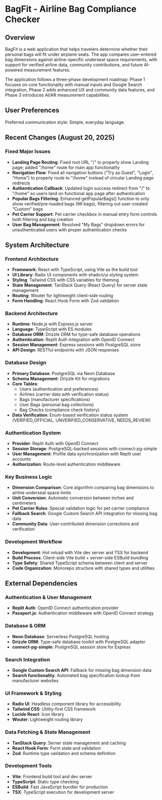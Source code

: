 # BagFit - Airline Bag Compliance Checker

## Overview

BagFit is a web application that helps travelers determine whether their personal bags will fit under airplane seats. The app compares user-entered bag dimensions against airline-specific underseat space requirements, with support for verified airline data, community contributions, and future AI-powered measurement features.

The application follows a three-phase development roadmap: Phase 1 focuses on core functionality with manual inputs and Google Search integration, Phase 2 adds enhanced UX and community data features, and Phase 3 introduces AI/AR measurement capabilities.

## User Preferences

Preferred communication style: Simple, everyday language.

## Recent Changes (August 20, 2025)

### Fixed Major Issues
- **Landing Page Routing**: Fixed root URL "/" to properly show Landing page; added "/home" route for main app functionality
- **Navigation Flow**: Fixed all navigation buttons ("Try as Guest", "Login", "Home") to properly route to "/home" instead of circular Landing page redirects
- **Authentication Callback**: Updated login success redirect from "/" to "/home" so users land on functional app page after authentication
- **Popular Bags Filtering**: Enhanced getPopularBags() function to only show verified/pre-loaded bags (96 bags), filtering out user-created "Custom" bags
- **Pet Carrier Support**: Pet carrier checkbox in manual entry form controls both filtering and bag creation
- **User Bag Management**: Resolved "My Bags" dropdown errors for unauthenticated users with proper authentication checks

## System Architecture

### Frontend Architecture
- **Framework**: React with TypeScript, using Vite as the build tool
- **UI Library**: Radix UI components with shadcn/ui styling system
- **Styling**: Tailwind CSS with CSS variables for theming
- **State Management**: TanStack Query (React Query) for server state management
- **Routing**: Wouter for lightweight client-side routing
- **Form Handling**: React Hook Form with Zod validation

### Backend Architecture
- **Runtime**: Node.js with Express.js server
- **Language**: TypeScript with ES modules
- **Database ORM**: Drizzle ORM for type-safe database operations
- **Authentication**: Replit Auth integration with OpenID Connect
- **Session Management**: Express sessions with PostgreSQL store
- **API Design**: RESTful endpoints with JSON responses

### Database Design
- **Primary Database**: PostgreSQL via Neon Database
- **Schema Management**: Drizzle Kit for migrations
- **Core Tables**: 
  - Users (authentication and preferences)
  - Airlines (carrier data with verification status)
  - Bags (manufacturer specifications)
  - User Bags (personal bag collections)
  - Bag Checks (compliance check history)
- **Data Verification**: Enum-based verification status system (VERIFIED_OFFICIAL, UNVERIFIED_CONSERVATIVE, NEEDS_REVIEW)

### Authentication System
- **Provider**: Replit Auth with OpenID Connect
- **Session Storage**: PostgreSQL-backed sessions with connect-pg-simple
- **User Management**: Profile data synchronization with Replit user accounts
- **Authorization**: Route-level authentication middleware

### Key Business Logic
- **Dimension Comparison**: Core algorithm comparing bag dimensions to airline underseat space limits
- **Unit Conversion**: Automatic conversion between inches and centimeters
- **Pet Carrier Rules**: Special validation logic for pet carrier compliance
- **Fallback Search**: Google Custom Search API integration for missing bag data
- **Community Data**: User-contributed dimension corrections and verification

### Development Workflow
- **Development**: Hot reload with Vite dev server and TSX for backend
- **Build Process**: Client-side Vite build + server-side ESBuild bundling
- **Type Safety**: Shared TypeScript schema between client and server
- **Code Organization**: Monorepo structure with shared types and utilities

## External Dependencies

### Authentication & User Management
- **Replit Auth**: OpenID Connect authentication provider
- **Passport.js**: Authentication middleware with OpenID Connect strategy

### Database & ORM
- **Neon Database**: Serverless PostgreSQL hosting
- **Drizzle ORM**: Type-safe database toolkit with PostgreSQL adapter
- **connect-pg-simple**: PostgreSQL session store for Express

### Search Integration
- **Google Custom Search API**: Fallback for missing bag dimension data
- **Search functionality**: Automated bag specification lookup from manufacturer websites

### UI Framework & Styling
- **Radix UI**: Headless component library for accessibility
- **Tailwind CSS**: Utility-first CSS framework
- **Lucide React**: Icon library
- **Wouter**: Lightweight routing library

### Data Fetching & State Management
- **TanStack Query**: Server state management and caching
- **React Hook Form**: Form state and validation
- **Zod**: Runtime type validation and schema definition

### Development Tools
- **Vite**: Frontend build tool and dev server
- **TypeScript**: Static type checking
- **ESBuild**: Fast JavaScript bundler for production
- **TSX**: TypeScript execution for development server